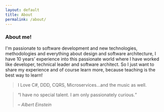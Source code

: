 ```yaml
---
layout: default
title: About
permalink: /about/
---
```


### About me!

I'm passionate to software development and new technologies, methodologies and everything about design and software architecture, I have 10 years’ experience into this passionate world where I have worked like developer, technical leader and software architect. So I just want to share my experience and of course learn more, because teaching is the best way to learn!

>I Love C#, DDD, CQRS, Microservices…and the music as well.

<blockquote>
	<q>I have no special talent. I am only passionately curious.</q>
	<p>– <cite>Albert Einstein</cite></p>
</blockquote>
